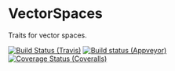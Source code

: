 # VectorSpaces

Traits for vector spaces.

[![Build Status (Travis)](https://travis-ci.org/eschnett/VectorSpaces.jl.svg?branch=master)](https://travis-ci.org/eschnett/VectorSpaces.jl)
[![Build status (Appveyor)](https://ci.appveyor.com/api/projects/status/qwiilic1asav32ym/branch/master?svg=true)](https://ci.appveyor.com/project/eschnett/vectorspaces-jl/branch/master)
[![Coverage Status (Coveralls)](https://coveralls.io/repos/github/eschnett/VectorSpaces.jl/badge.svg?branch=master)](https://coveralls.io/github/eschnett/VectorSpaces.jl?branch=master)
